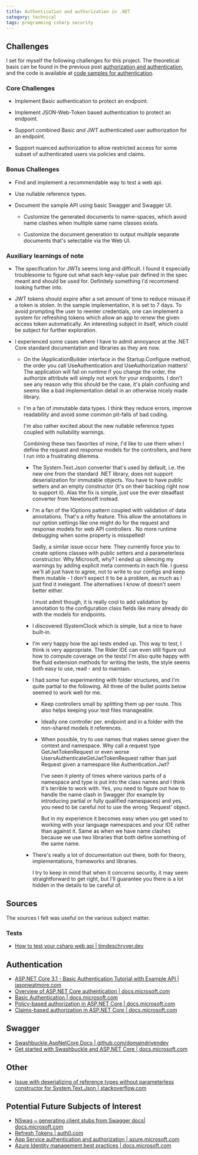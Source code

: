 ```yaml
---
title: Authentication and authorization in .NET
category: technical
tags: programming csharp security
---
```


## Challenges

I set for myself the following challenges for this project. The theoretical
basis can be found in the previous post [authorization and
authentication](https://tugend.github.io/security/2020/12/20/authorization-and-authentication.html),
and the code is available at [code samples for
authentication](https://github.com/tugend/code-samples--authentication/tree/master/SecureWebApi).

### Core Challenges

- Implement Basic authentication to protect an endpoint.

- Implement JSON-Web-Token based authentication to protect an endpoint.

- Support combined Basic _and_ JWT authenticated user authorization for an
  endpoint.

- Support nuanced authorization to allow restricted access for some subset of
  authenticated users via policies and claims.

### Bonus Challenges

- Find and implement a recommendable way to test a web api.

- Use nullable reference types.

- Document the sample API using basic Swagger and Swagger UI.

  - Customize the generated documents to name-spaces, which avoid
    name clashes when multiple same name classes exists.

  - Customize the document generation to output multiple separate documents that's
    selectable via the Web UI.

### Auxiliary learnings of note

- The specification for JWTs seems long and difficult. I found it especially
  troublesome to figure out what each key-value pair defined in the spec meant
  and should be used for. Definitely something I'd recommend looking further
  into.

- JWT tokens should expire after a set amount of time to reduce misuse if a
  token is stolen. In the sample implementation, it is set to 7 days. To avoid
  prompting the user to reenter credentials, one can implement a system for
  refreshing tokens which allow an app to renew the given access token
  automatically. An interesting subject in itself, which could be subject for
  further exploration.

- I experienced some cases where I have to admit annoyance at the .NET Core
  standard documentation and libraries as they are now.

  - On the IApplicationBuilder interface in the Startup.Configure method, the
    order you call UseAuthentication and UseAuthorization matters! The
    application will fail on runtime if you change the order, the authorize
    attribute will simply not work for your endpoints.     I don't see any
    reason why this should be the case, it's plain confusing and seems like a
    bad implementation detail in an otherwise nicely made library.

  - I'm a fan of immutable data types. I think they reduce errors, improve
    readability and avoid some common pit-falls of bad coding.

    I'm also rather excited about the new nullable reference types coupled
    with nullability warnings.

    Combining these two favorites of mine, I'd like to use them when I define
    the request and response models for the controllers, and here I run into
    a frustrating dilemma.

    - The System.Text.Json converter that's used by default, i.e. the new one
      from the standard .NET library, does not support deserialization for
      immutable objects. You have to have public setters and an empty
      constructor (it's on their backlog right now to support it). Alas the fix
      is simple, just use the ever steadfast converter from Newtonsoft instead.

    - I'm a fan of the IOptions pattern coupled with validation of data
      annotations. That's a nifty feature. This allow the annotations in our
      option settings like one might do for the request and response models for
      web API controllers . No more runtime debugging when some property is
      misspelled!

      Sadly, a similar issue occur here. They currently force you to create
      options classes with public setters and a parameterless constructor. Why
      Microsoft, why? I ended up silencing my warnings by adding explicit meta
      comments in each file. I guess we'll all just have to agree, not to write
      to our configs and keep them mutable - I don't expect it to be a problem,
      as much as I just find it inelegant. The alternatives I know of doesn't
      seem better either.

      I must admit though, it is really cool to add validation by annotation to
      the configuration class fields like many already do with the models for
      endpoints.

    - I discovered ISystemClock which is simple, but a nice to have built-in.

    - I'm very happy how the api tests ended up. This way to test, I think is
      very appropriate. The Rider IDE can even still figure out how to compute
      coverage on the tests! I'm also quite happy with the fluid extension
      methods for writing the tests, the style seems both easy to use, read -
      and to maintain.

    - I had some fun experimenting with folder structures, and I'm quite partial
      to the following. All three of the bullet points below seemed to work
      well for me.

      - Keep controllers small by splitting them up per route. This also helps
        keeping your test files manageable.

      - Ideally one controller per. endpoint and in a folder with the
        non-shared models it references.

      - When possible, try to use names that makes sense given the context and
        namespace. Why call a request type GetJwtTokenRequest or even worse
        UsersAuthenticateGetJwtTokenRequest rather than just Request given a
        namespace like Authentication.Jwt?

        I've seen it plenty of times where various parts of a namespace and type
        is put into the class names and I think it's terrible to work with. Yes,
        you need to figure out how to handle the name clash in Swagger (for
        example by introducing partial or fully qualified namespaces) and yes,
        you need to be careful not to use the wrong 'Request' object.

        But in my experience it becomes easy when you get used to working with
        your language namespaces and your IDE rather than against it. Same as
        when we have name clashes because we use two libraries that both define
        something of the same name.

    - There's really a lot of documentation out there, both for theory,
      implementations, frameworks and libraries.

      I try to keep in mind that when it concerns security, it may seem
      straightforward to get right, but I'll guarantee you there is a lot hidden
      in the details to be careful of.

## Sources

The sources I felt was useful on the various subject matter.

### Tests

- [How to test your csharp web api |
  timdeschryver.dev](https://timdeschryver.dev/blog/how-to-test-your-csharp-web-api)

## Authentication

- [ASP.NET Core 3.1 - Basic Authentication Tutorial with Example API |
  jasonwatmore.com](https://jasonwatmore.com/post/2019/10/21/aspnet-core-3-basic-authentication-tutorial-with-example-api)
- [Overview of ASP.NET Core authentication |
  docs.microsoft.com](https://docs.microsoft.com/en-us/aspnet/core/security/authentication/?view=aspnetcore-3.1)
- [Basic Authentication |
  docs.microsoft.com](https://docs.microsoft.com/en-us/aspnet/web-api/overview/security/basic-authentication)
- [Policy-based authorization in ASP.NET Core |
  docs.microsoft.com](https://docs.microsoft.com/en-us/aspnet/core/security/authorization/policies?view=aspnetcore-3.1)
- [Claims-based authorization in ASP.NET Core |
  docs.microsoft.com](https://docs.microsoft.com/en-us/aspnet/core/security/authorization/claims?view=aspnetcore-3.1)

## Swagger

- [Swashbuckle.AspNetCore Docs |
  github.com/domaindrivendev](https://github.com/domaindrivendev/Swashbuckle.AspNetCore)
- [Get started with Swashbuckle and ASP.NET Core |
  docs.microsoft.com](https://docs.microsoft.com/en-us/aspnet/core/tutorials/getting-started-with-swashbuckle?view=aspnetcore-3.1)

## Other

- [Issue with deserializing of reference types without parameterless constructor
  for System.Text.Json |
  stackoverflow.com](https://stackoverflow.com/questions/59198417/deserialization-of-reference-types-without-parameterless-constructor-is-not-supp)

## Potential Future Subjects of Interest

- [NSwag ~ generating client stubs from Swagger docs|
  docs.microsoft.com](https://docs.microsoft.com/en-us/aspnet/core/tutorials/getting-started-with-nswag?view=aspnetcore-3.1)
- [Refresh Tokens |
  auth0.com](https://auth0.com/docs/tokens/refresh-tokens)
- [App Service authentication and authorization |
  azure.microsoft.com](https://azure.microsoft.com/en-us/blog/announcing-app-service-authentication-authorization/)
- [Azure Identity management best practices |
  docs.microsoft.com](https://docs.microsoft.com/en-us/azure/security/fundamentals/identity-management-best-practices)
